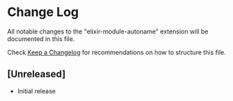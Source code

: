 # Change Log
All notable changes to the "elixir-module-autoname" extension will be documented in this file.

Check [Keep a Changelog](http://keepachangelog.com/) for recommendations on how to structure this file.

## [Unreleased]
- Initial release